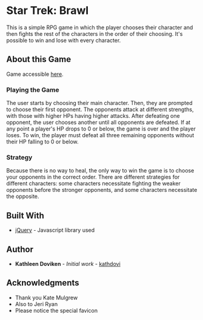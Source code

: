 # Star Trek: Brawl

This is a simple RPG game in which the player chooses their character and then fights the rest of the characters in the order of their choosing. It's possible to win and lose with every character.

## About this Game

Game accessible [here](https://kathdovi.github.io/unit-4-game/).

### Playing the Game

The user starts by choosing their main character. Then, they are prompted to choose their first opponent. The opponents attack at different strengths, with those with higher HPs having higher attacks. After defeating one opponent, the user chooses another until all opponents are defeated. If at any point a player's HP drops to 0 or below, the game is over and the player loses. To win, the player must defeat all three remaining opponents without their HP falling to 0 or below.

### Strategy

Because there is no way to heal, the only way to win the game is to choose your opponents in the correct order. There are different strategies for different characters: some characters necessitate fighting the weaker opponents before the stronger opponents, and some characters necessitate the opposite.

## Built With

* [jQuery](https://jquery.com/) - Javascript library used

## Author

* **Kathleen Doviken** - *Initial work* - [kathdovi](https://github.com/kathdovi)

## Acknowledgments

* Thank you Kate Mulgrew
* Also to Jeri Ryan
* Please notice the special favicon
